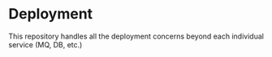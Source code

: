 # Deployment

This repository handles all the deployment concerns beyond each individual service (MQ, DB, etc.)
